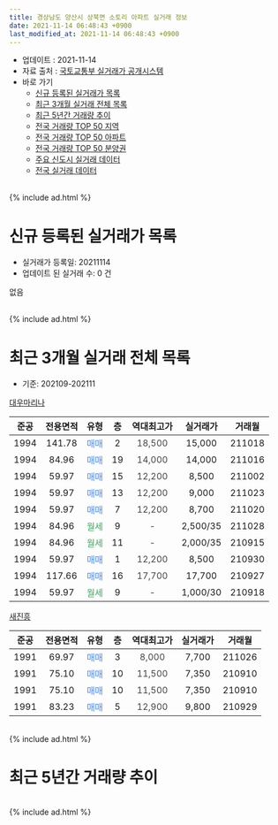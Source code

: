 ```yaml
---
title: 경상남도 양산시 상북면 소토리 아파트 실거래 정보
date: 2021-11-14 06:48:43 +0900
last_modified_at: 2021-11-14 06:48:43 +0900
---
```


* 업데이트 : 2021-11-14
* 자료 출처 : [국토교통부 실거래가 공개시스템](http://rt.molit.go.kr)
* 바로 가기
    * [신규 등록된 실거래가 목록](#신규-등록된-실거래가-목록)
    * [최근 3개월 실거래 전체 목록](#최근-3개월-실거래-전체-목록)
    * [최근 5년간 거래량 추이](#최근-5년간-거래량-추이)
    * [전국 거래량 TOP 50 지역](https://inasie.github.io/apt-trade-info/최근-3개월-전국에서-가장-거래가-많이-발생한-지역)
    * [전국 거래량 TOP 50 아파트](https://inasie.github.io/apt-trade-info/최근-3개월-전국에서-가장-거래가-많이-발생한-아파트)
    * [전국 거래량 TOP 50 분양권](https://inasie.github.io/apt-trade-info/최근-3개월-전국에서-가장-거래가-많이-발생한-분양권)
    * [주요 신도시 실거래 데이터](https://inasie.github.io/apt-trade-info/주요-신도시)
    * [전국 실거래 데이터](https://inasie.github.io/apt-trade-info/전국)
<br>
{% include ad.html %}
<br>

# 신규 등록된 실거래가 목록
* 실거래가 등록일: 20211114
* 업데이트 된 실거래 수: 0 건

없음

<br>
{% include ad.html %}
<br>

# 최근 3개월 실거래 전체 목록
* 기준: 202109-202111


[대우마리나](https://search.naver.com/search.naver?query=%EA%B2%BD%EC%83%81%EB%82%A8%EB%8F%84+%EC%96%91%EC%82%B0%EC%8B%9C+%EC%83%81%EB%B6%81%EB%A9%B4+%EC%86%8C%ED%86%A0%EB%A6%AC+%EB%8C%80%EC%9A%B0%EB%A7%88%EB%A6%AC%EB%82%98)

|준공|전용면적|유형|층|역대최고가|실거래가|거래월|
|:---:|:---:|:---:|:---:|:---:|:---:|:---:|
|1994|141.78|<span style="color:#4285f3">매매</span>|2|<span style="color:#444444">18,500</span>|15,000|211018|
|1994|84.96|<span style="color:#4285f3">매매</span>|19|<span style="color:#444444">14,000</span>|14,000|211016|
|1994|59.97|<span style="color:#4285f3">매매</span>|15|<span style="color:#444444">12,200</span>|8,500|211002|
|1994|59.97|<span style="color:#4285f3">매매</span>|13|<span style="color:#444444">12,200</span>|9,000|211023|
|1994|59.97|<span style="color:#4285f3">매매</span>|7|<span style="color:#444444">12,200</span>|8,700|211020|
|1994|84.96|<span style="color:#34a853">월세</span>|9|<span style="color:#444444">-</span>|2,500/35|211028|
|1994|84.96|<span style="color:#34a853">월세</span>|11|<span style="color:#444444">-</span>|2,000/35|210915|
|1994|59.97|<span style="color:#4285f3">매매</span>|1|<span style="color:#444444">12,200</span>|8,500|210930|
|1994|117.66|<span style="color:#4285f3">매매</span>|16|<span style="color:#444444">17,700</span>|17,700|210927|
|1994|59.97|<span style="color:#34a853">월세</span>|9|<span style="color:#444444">-</span>|1,000/30|210918|

[새진흥](https://search.naver.com/search.naver?query=%EA%B2%BD%EC%83%81%EB%82%A8%EB%8F%84+%EC%96%91%EC%82%B0%EC%8B%9C+%EC%83%81%EB%B6%81%EB%A9%B4+%EC%86%8C%ED%86%A0%EB%A6%AC+%EC%83%88%EC%A7%84%ED%9D%A5)

|준공|전용면적|유형|층|역대최고가|실거래가|거래월|
|:---:|:---:|:---:|:---:|:---:|:---:|:---:|
|1991|69.97|<span style="color:#4285f3">매매</span>|3|<span style="color:#444444">8,000</span>|7,700|211026|
|1991|75.10|<span style="color:#4285f3">매매</span>|10|<span style="color:#444444">11,500</span>|7,350|210910|
|1991|75.10|<span style="color:#4285f3">매매</span>|10|<span style="color:#444444">11,500</span>|7,350|210910|
|1991|83.23|<span style="color:#4285f3">매매</span>|5|<span style="color:#444444">12,900</span>|9,800|210929|


<br>
{% include ad.html %}
<br>

# 최근 5년간 거래량 추이


<div style="width:100%;">
    <canvas id="deal_progress" height="200"></canvas>
</div>

<script>
new Chart(document.getElementById("deal_progress"), {
    type: 'line',
    data: {
        labels: ['201611','201612','201701','201702','201703','201704','201705','201706','201707','201708','201709','201710','201711','201712','201801','201802','201803','201804','201805','201806','201807','201808','201809','201810','201811','201812','201901','201902','201903','201904','201905','201906','201907','201908','201909','201910','201911','201912','202001','202002','202003','202004','202005','202006','202007','202008','202009','202010','202011','202012','202101','202102','202103','202104','202105','202106','202107','202108','202109','202110','202111'],
        datasets: [{
            label: '매매',
            pointRadius: 1,
            data: [6, 3, 5, 3, 3, 2, 6, 7, 5, 4, 5, 2, 2, 0, 5, 3, 1, 5, 1, 0, 2, 1, 1, 3, 5, 4, 4, 2, 5, 2, 2, 6, 3, 2, 1, 4, 0, 1, 2, 3, 1, 3, 1, 2, 9, 1, 5, 3, 10, 8, 4, 7, 4, 4, 11, 7, 7, 11, 5, 6, 0],
            borderColor: "rgba(255, 201, 14, 1)",
            backgroundColor: "rgba(255, 201, 14, 0.5)",
            fill: false,
            lineTension: 0
        },{
            label: '전월세',
            pointRadius: 1,
            data: [0, 2, 1, 2, 1, 1, 2, 3, 2, 2, 3, 1, 0, 1, 1, 0, 1, 2, 1, 1, 2, 2, 1, 2, 1, 1, 1, 2, 1, 4, 0, 2, 0, 1, 0, 1, 1, 1, 1, 4, 1, 1, 1, 2, 2, 7, 3, 4, 1, 3, 1, 1, 5, 0, 2, 2, 1, 4, 2, 1, 0],
            borderColor: "rgba(0, 141, 185, 1)",
            backgroundColor: "rgba(0, 141, 185, 0.5)",
            fill: false,
            lineTension: 0
        }
        ]
    },
    options: {
        responsive: true,
        title: {
            display: false
        },
        tooltips: {
            mode: 'index',
            intersect: false
        },
        hover: {
            mode: 'nearest',
            intersect: true
        },
        scales: {
            xAxes: [{
                display: true,
                scaleLabel: {
                    display: true,
                    labelString: '년/월'
                }
            }],
            yAxes: [{
                display: true,
                ticks: {
                    suggestedMin: 0,
                },
                scaleLabel: {
                    display: true,
                    labelString: '실거래 수'
                }
            }]
        }
    }
});

</script>


<br>
{% include ad.html %}
<br>

